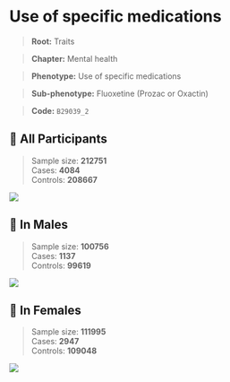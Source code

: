 # Use of specific medications
> **Root:** Traits  

> **Chapter:** Mental health  

> **Phenotype:** Use of specific medications  

> **Sub-phenotype:** Fluoxetine (Prozac or Oxactin)  

> **Code:** `B29039_2`

## 🧪 All Participants  
> Sample size: **212751**  
> Cases: **4084**  
> Controls: **208667**
<img src="/Traits/Figures/ALL/B29039_2.png"/>
<CsvTable src="/Traits_Data/ALL/LG_B29039_2.csv" label="🔍 View full results" />

## 👨 In Males  
> Sample size: **100756**  
> Cases: **1137**  
> Controls: **99619**
<img src="/Traits/Figures/Male/B29039_2.png"/>
<CsvTable src="/Traits_Data/Male/LG_B29039_2.csv" label="🔍 View full results" />

## 👩 In Females  
> Sample size: **111995**  
> Cases: **2947**  
> Controls: **109048**
<img src="/Traits/Figures/Female/B29039_2.png"/>
<CsvTable src="/Traits_Data/Female/LG_B29039_2.csv" label="🔍 View full results" />
